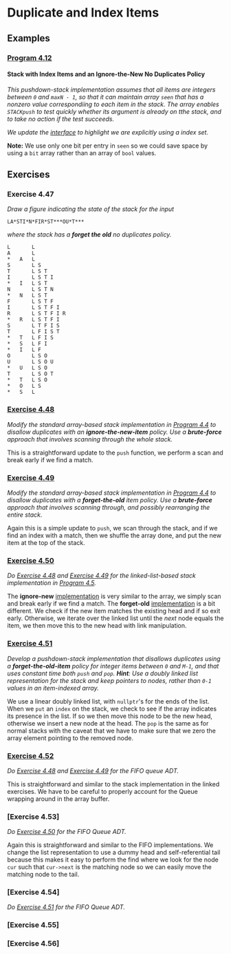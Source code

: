 # Duplicate and Index Items

## Examples

### [Program 4.12](./Examples/Program4_12/IndexedStack_IgnoreNew.c)

#### Stack with Index Items and an Ignore-the-New No Duplicates Policy

*This pushdown-stack implementation assumes that all items are integers between `0` and `maxN - 1`, so that it can maintain array `seen` that has a nonzero value correspondiing to each item in the stack. The array enables `STACKpush` to test quickly whether its argument is already on tthe stack, and to take no action if the test succeeds.*

*We update the [interface](./Examples/Program4_12/IndexedStack.h) to highlight we are explicitly using a index set.*

**Note:** We use only one bit per entry in `seen` so we could save space by using a `bit` array rather than an array of `bool` values.

## Exercises

### Exercise 4.47

*Draw a figure indicating the state of the stack for the input*
```
LA*STI*N*FIR*ST***OU*T***
```
*where the stack has a **forget the old** no duplicates policy.*

```
L       L
A       L
*   A   L
S       L S
T       L S T
I       L S T I
*   I   L S T
N       L S T N
*   N   L S T
F       L S T F
I       L S T F I
R       L S T F I R
*   R   L S T F I
S       L T F I S
T       L F I S T
*   T   L F I S
*   S   L F I
*   I   L F
O       L S O
U       L S O U
*   U   L S O
T       L S O T
*   T   L S O
*   O   L S
*   S   L
```

### [Exercise 4.48](./Exercises/Ex4_48/Stack_Array_ignoreNew.c)

*Modify the standard array-based stack implementation in [Program 4.4](../PushdownStack/index.md#program-44) to disallow duplicates with an **ignore-the-new-item** policy. Use a **brute-force** approach that involves scanning through the whole stack.*

This is a straightforward update to the `push` function, we perform a scan and break early if we find a match. 

### [Exercise 4.49](./Exercises/Ex4_49/Stack_Array_forgetOld.c)

*Modify the standard array-based stack implementation in [Program 4.4](../PushdownStack/index.md#program-44) to disallow duplicates with a **forget-the-old** item policy. Use a **brute-force** approach that involves scanning through, and possibly rearranging the entire stack.*

Again this is a simple update to `push`, we scan through the stack, and if we find an index with a match, then we shuffle the array done, and put the new item at the top of the stack.


### [Exercise 4.50](./Exercises/Ex4_50/)

*Do [Exercise 4.48](#exercise-448) and [Exercise 4.49](#exercise-449) for the linked-list-based stack implementation in [Program 4.5](../PushdownStack/index.md#program-45).*

The **ignore-new** [implementation](./Exercises/Ex4_50/Ex4_50a/Stack_List_ignoreNew.c) is very similar to the array, we simply scan and break early if we find a match. The **forget-old** [implementation](./Exercises/Ex4_50/Ex4_50b/Stack_List_forgetOld.c) is a bit different. We check if the new item matches the existing head and if so exit early. Otherwise, we iterate over the linked list until the *next* node equals the item, we then move this to the new head with link manipulation.

### [Exercise 4.51](./Exercises/Ex4_51/IndexedStack_List_forgetOld.c)

*Develop a pushdown-stack implementation that disallows duplicates using a **forget-the-old-item** policy for integer items between `0` and `M-1`, and that uses constant time both `push` and `pop`. **Hint**: Use a doubly linked list representation for the stack and keep pointers to nodes, rather than `0-1` values in an item-indexed array.*

We use a linear doubly linked list, with `nullptr`'s for the ends of the list. When we `put` an `index` on the stack, we check to see if the array indicates its presence in the list. If so we then move this node to be the new head, otherwise we insert a new node at the head. The `pop` is the same as for normal stacks with the caveat that we have to make sure that we zero the array element pointing to the removed node.

### [Exercise 4.52](./Exercises/Ex4_52/)

*Do [Exercise 4.48](#exercise-448) and [Exercise 4.49](#exercise-449) for the FIFO queue ADT.*

This is straightforward and similar to the stack implementation in the linked exercises. We have to be careful to properly account for the Queue wrapping around in the array buffer.

### [Exercise 4.53]
*Do [Exercise 4.50](#exercise-450) for the FIFO Queue ADT.*

Again this is straightforward and similar to the FIFO implementations. We change the list representation to use a dummy head and self-referential tail because this makes it easy to perform the find where we look for the node `cur` such that `cur->next` is the matching node so we can easily move the matching node to the tail.

### [Exercise 4.54]

*Do [Exercise 4.51](#exercise-451) for the FIFO Queue ADT.*

### [Exercise 4.55]

### [Exercise 4.56]
